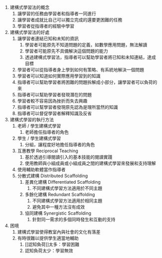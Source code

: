 
1. 建構式學習法的概念
    1. 讓學習的任務由學習者和指導者一同進行
    2. 讓學習者成就比自己可以獨立完成的還要更困難的任務
    3. 學習者從指導者的經驗中學習
2. 建構式學習法的好處
    1. 讓學習者連結已知和未知的資訊
        1. 學習者可能原先不知道問題的定義，如數學應用問題，無法解讀
        2. 學習者可能原先不具備解決這個問題的能力
        3. 透過建構式學習法，指導者可以幫助學習者將已知和未知連結，達成目標
    2. 學習者可以從指導者身上學到如何有策略、有系統地解決一個問題
    3. 學習者可以知道如何實際應用學習到的知識
    4. 指導者可以幫助學習者將困難的問題拆解成小部分，讓學習者可以負荷的來
    5. 指導者可以幫助學習者發現潛在的問題
    6. 學習者較不容易因為挫折而失去興趣
    7. 指導者可以幫學習者發現原先認為是理所當然的知識
    8. 指導者可以督促學習者解釋知識及反省
3. 建構式學習的執行方法
    1. 老師 / 學生建構式學習
        1. 老師擔任指導者的角色
    2. 學生 / 學生建構式學習
        1. 分組，讓程度好地擔任指導者的角色
    3. 互惠教學 Reciprocal Teaching
        1. 基於透過引導閱讀引入的基本技能的閱讀實踐
        2. 使用教師與小組成員或小組成員之間的建構式學習來發展和支持理解
    4. 使用輔助軟體當作指導者
    5. 分散式建構 Distributed Scaffolding
        1. 差異化建構 Differentiated Scaffolding
            1. 不同建構式學習方法適用於不同主題
        2. 多餘化建構 Redundant Scaffolding
            1. 不同建構式學習方法適用於相同主題
            2. 避免其中一種方法沒有成效
        3. 協同建構 Synergistic Scaffolding
            1. 針對同一需求的多個同時發生和互動的支持
4. 困境
    1. 建構式學習使得教室內與社會的文化有落差
    2. 有時很難以提供學生適當地輔助
        1. [[認知負荷]]太多：學習困難
        2. 認知負荷太少：學習無效
